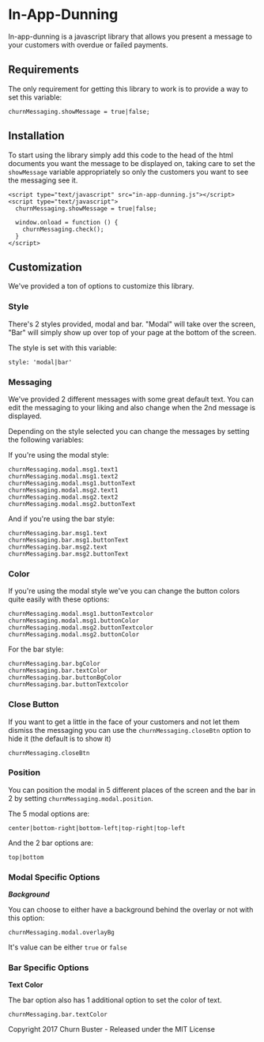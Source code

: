 # In-App-Dunning

In-app-dunning is a javascript library that allows you present a message to your customers with overdue or failed payments.

## Requirements

The only requirement for getting this library to work is to provide a way to set this variable:

```churnMessaging.showMessage = true|false;```

## Installation

To start using the library simply add this code to the head of the html documents you want the message to be displayed on, taking care to set the `showMessage` variable appropriately so only the customers you want to see the messaging see it.
```
<script type="text/javascript" src="in-app-dunning.js"></script>
<script type="text/javascript">
  churnMessaging.showMessage = true|false;

  window.onload = function () {
    churnMessaging.check();
  }
</script>
```

## Customization

We've provided a ton of options to customize this library.

### Style

There's 2 styles provided, modal and bar. "Modal" will take over the screen, "Bar" will simply show up over top of your page at the bottom of the screen.

The style is set with this variable:

```style: 'modal|bar'```

### Messaging

We've provided 2 different messages with some great default text. You can edit the messaging to your liking and also change when the 2nd message is displayed.

Depending on the style selected you can change the messages by setting the following variables:

If you're using the modal style:

```
churnMessaging.modal.msg1.text1
churnMessaging.modal.msg1.text2
churnMessaging.modal.msg1.buttonText
churnMessaging.modal.msg2.text1
churnMessaging.modal.msg2.text2
churnMessaging.modal.msg2.buttonText
```

And if you're using the bar style:

```
churnMessaging.bar.msg1.text
churnMessaging.bar.msg1.buttonText
churnMessaging.bar.msg2.text
churnMessaging.bar.msg2.buttonText
```

### Color

If you're using the modal style we've you can change the button colors quite easily with these options:

```
churnMessaging.modal.msg1.buttonTextcolor
churnMessaging.modal.msg1.buttonColor
churnMessaging.modal.msg2.buttonTextcolor
churnMessaging.modal.msg2.buttonColor
```

For the bar style:

```
churnMessaging.bar.bgColor
churnMessaging.bar.textColor
churnMessaging.bar.buttonBgColor
churnMessaging.bar.buttonTextcolor
```

### Close Button

If you want to get a little in the face of your customers and not let them dismiss the messaging you can use the `churnMessaging.closeBtn` option to hide it (the default is to show it)

```churnMessaging.closeBtn```

### Position

You can position the modal in 5 different places of the screen and the bar in 2 by setting `churnMessaging.modal.position`.

The 5 modal options are:

```center|bottom-right|bottom-left|top-right|top-left```

And the 2 bar options are:

```top|bottom```

### Modal Specific Options
***Background***

You can choose to either have a background behind the overlay or not with this option:

```churnMessaging.modal.overlayBg```

It's value can be either `true` or `false`

### Bar Specific Options
**Text Color**

The bar option also has 1 additional option to set the color of text.

```churnMessaging.bar.textColor```

Copyright 2017 Churn Buster - Released under the MIT License
